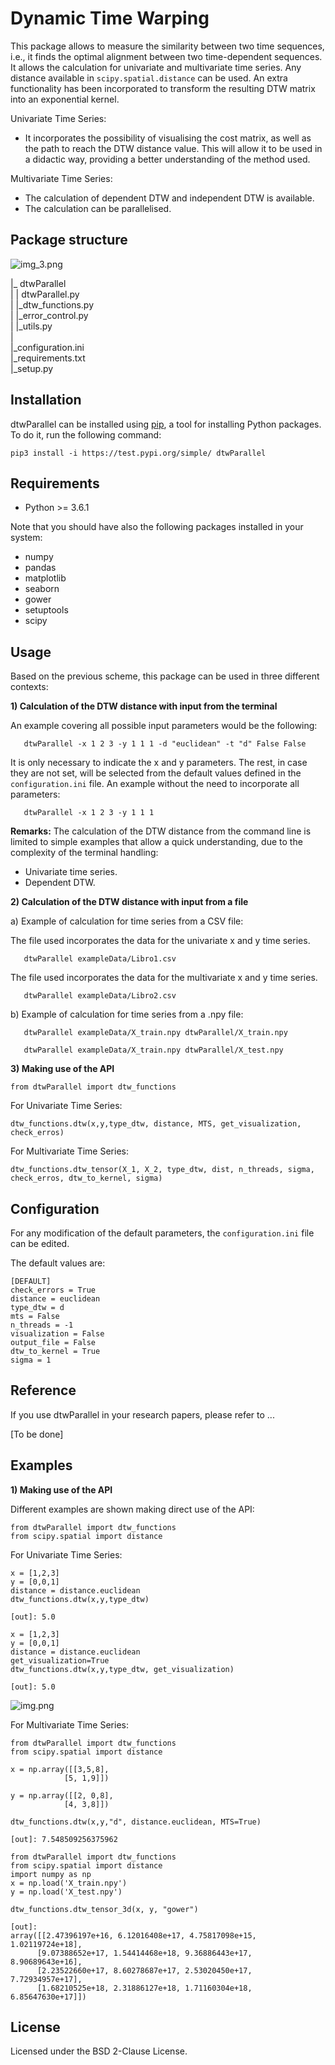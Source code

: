 # Dynamic Time Warping 

This package allows to measure the similarity between two time sequences, i.e., it finds the optimal alignment between two time-dependent sequences. It allows the calculation for univariate and multivariate time series. Any distance available in `scipy.spatial.distance` can be used. An extra functionality has been incorporated to transform the resulting DTW matrix into an exponential kernel.

Univariate Time Series:
- It incorporates the possibility of visualising the cost matrix, as well as the path to reach the DTW distance value. This will allow it to be used in a didactic way, providing a better understanding of the method used.

Multivariate Time Series: 
- The calculation of dependent DTW and independent DTW is available.
- The calculation can be parallelised.

## Package structure 

![img_3.png](img_3.png)

|_ dtwParallel  
|  | dtwParallel.py  
|  |_dtw_functions.py  
|  |_error_control.py  
|  |_utils.py  
|  
|_configuration.ini  
|_requirements.txt  
|_setup.py  



## Installation

dtwParallel can be installed using [pip](https://pip.pypa.io/en/stable/), a tool
for installing Python packages. To do it, run the following command:
```
pip3 install -i https://test.pypi.org/simple/ dtwParallel
```

## Requirements

* Python >= 3.6.1


Note that you should have also the following packages installed in your system:
- numpy
- pandas
- matplotlib
- seaborn
- gower
- setuptools
- scipy


## Usage

Based on the previous scheme, this package can be used in three different contexts: 

**1) Calculation of the DTW distance with input from the terminal**

   An example covering all possible input parameters would be the following:
   ```
      dtwParallel -x 1 2 3 -y 1 1 1 -d "euclidean" -t "d" False False
   ```
    
It is only necessary to indicate the x and y parameters. The rest, in case they are not set, will be selected from the default values defined in the `configuration.ini` file. An example without the need to incorporate all parameters:
    
   ```
      dtwParallel -x 1 2 3 -y 1 1 1
   ```
   **Remarks:**
   The calculation of the DTW distance from the command line is limited to simple examples that allow a quick understanding, due to the complexity of the terminal handling:
   - Univariate time series. 
   - Dependent DTW.

**2) Calculation of the DTW distance with input from a file**
    
   a) Example of calculation for time series from a CSV file: 
      
   The file used incorporates the data for the univariate x and y time series.
   
   ```
      dtwParallel exampleData/Libro1.csv
   ```

   The file used incorporates the data for the multivariate x and y time series. 
   ```
      dtwParallel exampleData/Libro2.csv
   ```

   b)  Example of calculation for time series from a .npy file: 

   ```
      dtwParallel exampleData/X_train.npy dtwParallel/X_train.npy
   ```
   
   ```
      dtwParallel exampleData/X_train.npy dtwParallel/X_test.npy
   ```

**3) Making use of the API** 
 ```
 from dtwParallel import dtw_functions
 ```
For Univariate Time Series: 
 ```
 dtw_functions.dtw(x,y,type_dtw, distance, MTS, get_visualization, check_erros)
 ```
For Multivariate Time Series: 
 ```
 dtw_functions.dtw_tensor(X_1, X_2, type_dtw, dist, n_threads, sigma, check_erros, dtw_to_kernel, sigma)
 ```


## Configuration
For any modification of the default parameters, the ``configuration.ini`` file can be edited.

The default values are:

```
[DEFAULT]
check_errors = True
distance = euclidean
type_dtw = d
mts = False
n_threads = -1
visualization = False
output_file = False
dtw_to_kernel = True
sigma = 1
``` 


## Reference 

If you use dtwParallel in your research papers, please refer to ...

[To be done]

## Examples

**1) Making use of the API** 

Different examples are shown making direct use of the API:

 ```
 from dtwParallel import dtw_functions
 from scipy.spatial import distance
 ```
For Univariate Time Series: 
 ```
 x = [1,2,3]
 y = [0,0,1]
 distance = distance.euclidean
 dtw_functions.dtw(x,y,type_dtw)
 
 [out]: 5.0
 ```
 
 ```
 x = [1,2,3]
 y = [0,0,1]
 distance = distance.euclidean
 get_visualization=True
 dtw_functions.dtw(x,y,type_dtw, get_visualization)
 
 [out]: 5.0
 ```
![img.png](img.png)

For Multivariate Time Series: 
 ```
from dtwParallel import dtw_functions
from scipy.spatial import distance

x = np.array([[3,5,8], 
             [5, 1,9]])

y = np.array([[2, 0,8],
             [4, 3,8]])
            
dtw_functions.dtw(x,y,"d", distance.euclidean, MTS=True)

 [out]: 7.548509256375962
 ```
 
 ```
 from dtwParallel import dtw_functions
 from scipy.spatial import distance
 import numpy as np
 x = np.load('X_train.npy')
 y = np.load('X_test.npy')
 
 dtw_functions.dtw_tensor_3d(x, y, "gower")

 [out]: 
 array([[2.47396197e+16, 6.12016408e+17, 4.75817098e+15, 1.02119724e+18],
       [9.07388652e+17, 1.54414468e+18, 9.36886443e+17, 8.90689643e+16],
       [2.23522660e+17, 8.60278687e+17, 2.53020450e+17, 7.72934957e+17],
       [1.68210525e+18, 2.31886127e+18, 1.71160304e+18, 6.85647630e+17]])
 ```


## License

Licensed under the BSD 2-Clause License.
